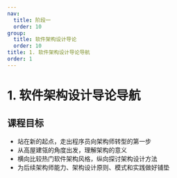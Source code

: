 ```yaml
---
nav:
  title: 阶段一
  order: 10
group:
  title: 软件架构设计导论
  order: 10
title: 1. 软件架构设计导论导航
order: 1
---
```


# 1. 软件架构设计导论导航

## 课程目标

- 站在新的起点，走出程序员向架构师转型的第一步
- 从高屋建瓴的角度出发，理解架构的意义
- 横向比较热门软件架构风格，纵向探讨架构设计方法
- 为后续架构师能力、架构设计原则、模式和实践做好铺垫

